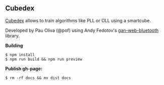 ## Cubedex 

[Cubedex](https://cubedex.app) allows to train algorithms like PLL or OLL using a smartcube.

Developed by Pau Oliva (@pof) using Andy Fedotov's [gan-web-bluetooth](https://github.com/afedotov/gan-web-bluetooth) library.

**Building**
```
$ npm install
$ npm run build && npm run preview
```
**Publish gh-page:**
```
$ rm -rf docs && mv dist docs
```
